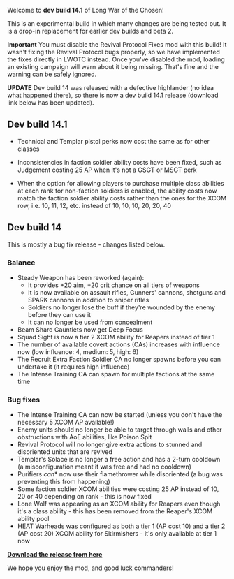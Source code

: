 Welcome to **dev build 14.1** of Long War of the Chosen!

This is an experimental build in which many changes are being tested out. It is a drop-in replacement for earlier dev builds and beta 2. 

**Important** You must disable the Revival Protocol Fixes mod with this build! It wasn't fixing the Revival Protocol bugs properly, so we have implemented the fixes directly in LWOTC instead. Once you've disabled the mod, loading an existing campaign will warn about it being missing. That's fine and the warning can be safely ignored.

**UPDATE** Dev build 14 was released with a defective highlander (no idea what happened there), so there is now a dev build 14.1 release (download link below has been updated).

## Dev build 14.1

* Technical and Templar pistol perks now cost the same as for other classes

* Inconsistencies in faction soldier ability costs have been fixed,
  such as Judgement costing 25 AP when it's not a GSGT or MSGT perk

* When the option for allowing players to purchase multiple class
  abilities at each rank for non-faction soldiers is enabled, the
  ability costs now match the faction soldier ability costs rather than
  the ones for the XCOM row, i.e. 10, 11, 12, etc. instead of 10, 10,
  10, 20, 20, 40

## Dev build 14

This is mostly a bug fix release - changes listed below.

### Balance

* Steady Weapon has been reworked (again):
  * It provides +20 aim, +20 crit chance on all tiers of weapons
  * It is now available on assault rifles, Gunners' cannons, shotguns and SPARK cannons in addition to sniper rifles
  * Soldiers no longer lose the buff if they're wounded by the enemy before they can use it
  * It can no longer be used from concealment
* Beam Shard Gauntlets now get Deep Focus
* Squad Sight is now a tier 2 XCOM ability for Reapers instead of tier 1
* The number of available covert actions (CAs) increases with influence now (low influence: 4, medium: 5, high: 6)
* The Recruit Extra Faction Soldier CA no longer spawns before you can undertake it (it requires high influence)
* The Intense Training CA can spawn for multiple factions at the same time

### Bug fixes

* The Intense Training CA can now be started (unless you don't have the necessary 5 XCOM AP available!)
* Enemy units should no longer be able to target through walls and other obstructions with AoE abilities, like Poison Spit
* Revival Protocol will no longer give extra actions to stunned and disoriented units that are revived
* Templar's Solace is no longer a free action and has a 2-turn cooldown (a misconfiguration meant it was free
  and had no cooldown)
* Purifiers *can** now use their flamethrower while disoriented (a bug was preventing this from happening)
* Some faction soldier XCOM abilities were costing 25 AP instead of 10, 20 or 40 depending on rank - this is now fixed
* Lone Wolf was appearing as an XCOM ability for Reapers even though it's a class ability - this has been removed from
  the Reaper's XCOM ability pool
* HEAT Warheads was configured as both a tier 1 (AP cost 10) and a tier 2 (AP cost 20) XCOM ability for Skirmishers -
  it's only available at tier 1 now

**[Download the release from here](https://www.dropbox.com/s/vc5a027y9j1ll5j/lwotc-dev-0014.1.zip?dl=0)**

We hope you enjoy the mod, and good luck commanders!
